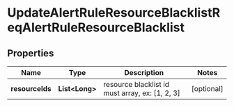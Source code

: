 # UpdateAlertRuleResourceBlacklistReqAlertRuleResourceBlacklist

## Properties
Name | Type | Description | Notes
------------ | ------------- | ------------- | -------------
**resourceIds** | **List&lt;Long&gt;** | resource blacklist id must array, ex: [1, 2, 3] |  [optional]
